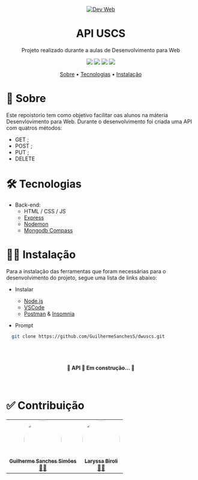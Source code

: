 <p align="center">
  <a href="https://github.com/GuilhermeSanchesS/">
    <img src="https://i.giphy.com/media/dWesBcTLavkZuG35MI/giphy.webp"  alt="Dev Web" />
  </a>
</p>

<h1 align="center">API USCS</h1>
<p align="center">Projeto realizado durante a aulas de Desenvolvimento para Web</p>

<p align="center">
  <img src="https://img.shields.io/static/v1?label=npm&message=6.14.6&color=C53534&style=flat-square&logo=npm"/>
  <img src="https://img.shields.io/static/v1?label=express&message=^4.17.1&color=000000&style=flat-square&logo=express"/>
  <img src="https://img.shields.io/static/v1?label=mongodb&message=^3.6.5&color=94C10C&style=flat-square&logo=mongodb"/>
  <img src="https://img.shields.io/static/v1?label=nodemon&message=^2.0.7&color=76d04b&style=flat-square&logo=nodemon"/>
</p>

<p align="center">
 <a href="#-sobre">Sobre</a> •
 <a href="#-tecnologias">Tecnologias</a> • 
 <a href="#-instalação">Instalação</a>
</p>

# 📖 Sobre
<p>Este repoistorio tem como objetivo facilitar oas alunos na máteria Desenvlovimento para Web. Durante o desenvolvimento foi criada uma 
API com quatros métodos:</p>

- GET ;
- POST ;
- PUT ;
- DELETE

<h1>🛠 Tecnologias</h1>

- Back-end:
  - HTML / CSS / JS 
  - [Express](https://expressjs.com/pt-br/)
  - [Nodemon](https://nodemon.io/)
  - [Mongodb Compass](https://www.mongodb.com/try/download/compass)

<h1>👨‍💻 Instalação</h1>
<p>Para a instalação das ferramentas que foram necessárias para o desenvolvimento do projeto, segue uma lista de links abaixo:</p>

- Instalar
  - [Node.js](http://nodejs.org/)
  - [VSCode](https://code.visualstudio.com/)
  - [Postman](https://www.postman.com/) & [Insomnia](https://insomnia.rest/changelog)
  
- Prompt

```bash
  git clone https://github.com/GuilhermeSanchesS/dwuscs.git
```
  
<br>
<br>
<h4 align="center"> 
	🚧  API 🚀 Em construção...  🚧
</h4>
<br>
<h1>✅ Contribuição</h1>

<table>
  <tr>
    <td align="center"><a href="https://www.linkedin.com/in/guilherme-sanches-sim%C3%B5es-4b28b0135/"><img style="border-radius: 50%;" src="https://avatars.githubusercontent.com/u/62891985?s=460&u=0a10365bfb4c5ef1f5ac4e83a8caedb609f5c3aa&v=4" width="100px;" alt=""/><br /><sub><b>Guilherme Sanches Simões</b></sub></a><br /><a href="https://www.uscs.edu.br/" title="USCS">👨‍🚀</a></td>
    <td align="center"><a href="https://www.uscs.edu.br/"><img style="border-radius: 50%;" src="https://avatars.githubusercontent.com/u/69228830?s=460&u=9324507dd80cce3c9eed33b3d5f53dc464bfd7e2&v=4" width="100px;" alt=""/><br /><sub><b>Laryssa Biroli </b></sub></a><br /><a href="https://www.uscs.edu.br/" title="USCS">👨‍🚀</a></td>
  </tr>
</table>

